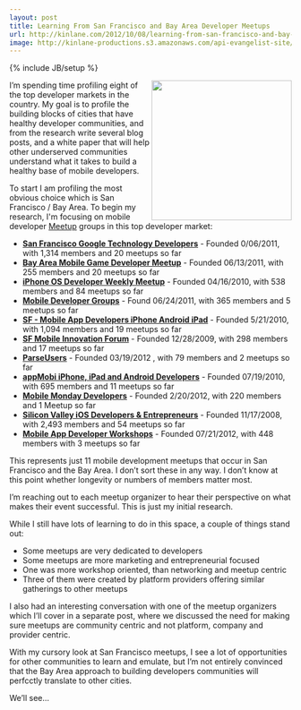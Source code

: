 ```yaml
---
layout: post
title: Learning From San Francisco and Bay Area Developer Meetups
url: http://kinlane.com/2012/10/08/learning-from-san-francisco-and-bay-area-developer-meetups/
image: http://kinlane-productions.s3.amazonaws.com/api-evangelist-site/blog/meetup_logo.gif
---
```

{% include JB/setup %}
<p>
     <a title="Meetup" href="http://www.meetup.com/"><img src="https://s3.amazonaws.com/kinlane-productions/meetup/meetup_logo.gif"  width="250" align="right"></a>
</p>
<p>
     I’m spending time profiling eight of the top developer markets in the country. My goal is to profile the building blocks of cities that have healthy developer communities, and from the research write several blog posts, and a white paper that will help other underserved communities understand what it takes to build a healthy base of mobile developers.
</p>
<p>
     To start I am profiling the most obvious choice which is San Francisco / Bay Area. To begin my research, I'm focusing on mobile developer <a title="Meetup" href="http://www.meetup.com/">Meetup</a> groups in this top developer market:
</p>
<ul class="mainlist">
     <li>
          <strong><a href="http://www.gtugsf.com/">San Francisco Google Technology Developers</a></strong> - Founded 0/06/2011, with 1,314 members and 20 meetups so far
     </li>
     <li>
          <strong><a href="http://www.meetup.com/Bay-Area-Mobile-Game-Developer-Meetup/">Bay Area Mobile Game Developer Meetup</a></strong> - Founded 06/13/2011, with 255 members and 20 meetups so far
     </li>
     <li>
          <strong><a href="http://www.meetup.com/iphonedevsf">iPhone OS Developer Weekly Meetup</a></strong> - Founded 04/16/2010, with 538 members and 84 meetups so far
     </li>
     <li>
          <strong><a href="http://www.meetup.com/StackMob/">Mobile Developer Groups</a></strong> - Found 06/24/2011, with 365 members and 5 meetups so far
     </li>
     <li>
          <strong><a href="http://www.meetup.com/SF-Mobile-App-Developers/">SF - Mobile App Developers iPhone Android iPad</a></strong> - Founded 5/21/2010, with 1,094 members and 19 meetups so far
     </li>
     <li>
          <strong><a href="http://www.sfmobi.org/">SF Mobile Innovation Forum</a></strong> - Founded 12/28/2009, with 298 members and 17 meetups so far
     </li>
     <li>
          <strong><a href="http://www.meetup.com/parseusers/">ParseUsers</a></strong> - Founded 03/19/2012 , with 79 members and 2 meetups so far
     </li>
     <li>
          <strong><a href="http://www.meetup.com/appMobi-Silicon-Valley-Developers/">appMobi iPhone, iPad and Android Developers</a></strong> - Founded 07/19/2010, with 695 members and 11 meetups so far
     </li>
     <li>
          <strong><a href="http://www.meetup.com/momolabs/">Mobile Monday Developers</a></strong> - Founded 2/20/2012, with 220 members and 1 Meetup so far
     </li>
     <li>
          <strong><a href="http://www.svios.org/">Silicon Valley iOS Developers &amp; Entrepreneurs</a></strong> - Founded 11/17/2008, with 2,493 members and 54 meetups so far
     </li>
     <li>
          <strong><a href="http://www.meetup.com/appworkshops/">Mobile App Developer Workshops</a></strong> - Founded 07/21/2012, with 448 members with 3 meetups so far
     </li>
</ul>
<p>
     This represents just 11 mobile development meetups that occur in San Francisco and the Bay Area. I don’t sort these in any way. I don’t know at this point whether longevity or numbers of members matter most.
</p>
<p>
     I’m reaching out to each meetup organizer to hear their perspective on what makes their event successful. This is just my initial research.
</p>
<p>
     While I still have lots of learning to do in this space, a couple of things stand out:
</p>
<ul class="mainlist">
     <li>Some meetups are very dedicated to developers
     </li>
     <li>Some meetups are more marketing and entrepreneurial focused
     </li>
     <li>One was more workshop oriented, than networking and meetup centric
     </li>
     <li>Three of them were created by platform providers offering similar gatherings to other meetups
     </li>
</ul>
<p>
     I also had an interesting conversation with one of the meetup organizers which I’ll cover in a separate post, where we discussed the need for making sure meetups are community centric and not platform, company and provider centric.
</p>
<p>
     With my cursory look at San Francisco meetups, I see a lot of opportunities for other communities to learn and emulate, but I’m not entirely convinced that the Bay Area approach to building developers communities will perfcctly translate to other cities.
</p>
<p>
     We’ll see...
</p>